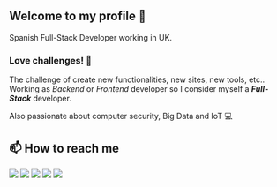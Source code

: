 ## Welcome to my profile 👋

Spanish Full-Stack Developer working in UK. 

### **Love challenges!** 💪

The challenge of create new functionalities, new sites, new tools, etc.. \
Working as _Backend_ or _Frontend_ developer so I consider myself a _**Full-Stack**_ developer.

Also passionate about computer security, Big Data and IoT 💻


## 📫 How to reach me

<a href="https://salvagr.com"><img src="https://img.shields.io/badge/website-green.svg?style=for-the-badge&logo=&logoColor=white"/></a>
<a href="https://www.linkedin.com/in/salvador-gil-rosales/"><img src="https://img.shields.io/badge/LinkedIn-blue.svg?style=for-the-badge&logo=LinkedIn&logoColor=white"/></a>
<a href="https://www.instagram.com/salva_gr/"><img src="https://img.shields.io/badge/instagram-E4405F.svg?style=for-the-badge&logo=instagram&logoColor=white"/></a>
<a href="https://twitter.com/salvagr_"><img src="https://img.shields.io/badge/twitter-1DA1F2.svg?style=for-the-badge&logo=twitter&logoColor=white"/></a>
<a href="https://www.npmjs.com/~salvagr"><img src="https://img.shields.io/badge/npm-c30b0a.svg?style=for-the-badge&logo=npm&logoColor=white"/></a>


